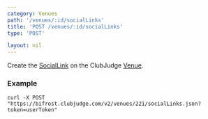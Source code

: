 ```yaml
---
category: Venues
path: '/venues/:id/socialLinks'
title: 'POST /venues/:id/socialLinks'
type: 'POST'

layout: nil
---
```


Create the [SocialLink](#/social-link-model) on the ClubJudge [Venue](#/venue-model).

### Example

```
curl -X POST "https://bifrost.clubjudge.com/v2/venues/221/socialLinks.json?token=userToken"
```
